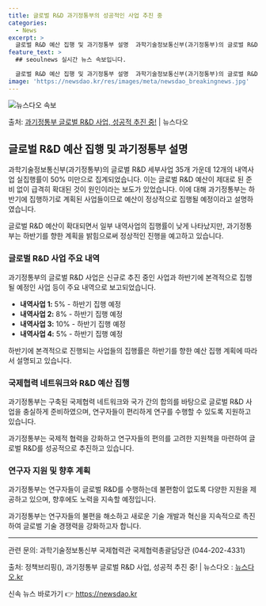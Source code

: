 ```yaml
---
title: 글로벌 R&D 과기정통부의 성공적인 사업 추진 중
categories:
  - News
excerpt: >
  글로벌 R&D 예산 집행 및 과기정통부 설명  과학기술정보통신부(과기정통부)의 글로벌 R&D 세부사업 35개…
feature_text: >
  ## seoulnews 실시간 뉴스 속보입니다.

  글로벌 R&D 예산 집행 및 과기정통부 설명  과학기술정보통신부(과기정통부)의 글로벌 R&D 세부사업 35개…
image: 'https://newsdao.kr/res/images/meta/newsdao_breakingnews.jpg'
---
```


![뉴스다오 속보](https://newsdao.kr/res/images/meta/newsdao_breakingnews.jpg)

<p>출처: <a href="https://newsdao.kr/4530" rel="dofollow">과기정통부 글로벌 R&D 사업, 성공적 추진 중!</a> | 뉴스다오</p>

<h2 data-ke-size="size26">글로벌 R&D 예산 집행 및 과기정통부 설명</h2>
과학기술정보통신부(과기정통부)의 글로벌 R&D 세부사업 35개 가운데 12개의 내역사업 실집행률이 50% 미만으로 집계되었습니다. 이는 글로벌 R&D 예산이 제대로 된 준비 없이 급격히 확대된 것이 원인이라는 보도가 있었습니다. 이에 대해 과기정통부는 하반기에 집행하기로 계획된 사업들이므로 예산이 정상적으로 집행될 예정이라고 설명하였습니다.

<p data-ke-size="size16">글로벌 R&D 예산이 확대되면서 일부 내역사업의 집행률이 낮게 나타났지만, 과기정통부는 하반기를 향한 계획을 밝힘으로써 정상적인 진행을 예고하고 있습니다.</p>

<h3><b>글로벌 R&D 사업 주요 내역</b></h3>
과기정통부의 글로벌 R&D 사업은 신규로 추진 중인 사업과 하반기에 본격적으로 집행될 예정인 사업 등이 주요 내역으로 보고되었습니다.

<ul>
  <li><b>내역사업 1:</b> 5% - 하반기 집행 예정</li>
  <li><b>내역사업 2:</b> 8% - 하반기 집행 예정</li>
  <li><b>내역사업 3:</b> 10% - 하반기 집행 예정</li>
  <li><b>내역사업 4:</b> 5% - 하반기 집행 예정</li>
</ul>

<p data-ke-size="size16">하반기에 본격적으로 진행되는 사업들의 집행률은 하반기를 향한 예산 집행 계획에 따라서 설명되고 있습니다.</p>

<h3><b>국제협력 네트워크와 R&D 예산 집행</b></h3>
과기정통부는 구축된 국제협력 네트워크와 국가 간의 합의를 바탕으로 글로벌 R&D 사업을 충실하게 준비하였으며, 연구자들이 편리하게 연구를 수행할 수 있도록 지원하고 있습니다.

<p data-ke-size="size16">과기정통부는 국제적 협력을 강화하고 연구자들의 편의를 고려한 지원책을 마련하여 글로벌 R&D를 성공적으로 추진하고 있습니다.</p>

<h3><b>연구자 지원 및 향후 계획</b></h3>
과기정통부는 연구자들이 글로벌 R&D를 수행하는데 불편함이 없도록 다양한 지원을 제공하고 있으며, 향후에도 노력을 지속할 예정입니다.

<p data-ke-size="size16">과기정통부는 연구자들의 불편을 해소하고 새로운 기술 개발과 혁신을 지속적으로 촉진하여 글로벌 기술 경쟁력을 강화하고자 합니다.</p>

<hr>

<p data-ke-size="size16">관련 문의: 과학기술정보통신부 국제협력관 국제협력총괄담당관 (044-202-4331)</p>

<p data-ke-size="size16">출처: 정책브리핑(), 과기정통부 글로벌 R&D 사업, 성공적 추진 중! | 뉴스다오  : <a href="https://newsdao.kr/4530">뉴스다오.kr</a></p> 

신속 뉴스 바로가기 👉 <a href="https://newsdao.kr" rel="dofollow">https://newsdao.kr</a>


